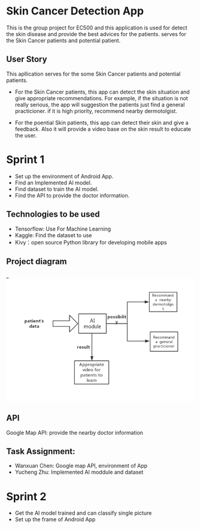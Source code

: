 # Skin Cancer Detection App
This is the group project for EC500 and this application is used for detect the skin disease and provide the best advices for the patients. serves for the Skin Cancer patients and potential patient.

## User Story
This apllication serves for the some Skin Cancer patients and potential patients.
- For the Skin Cancer patients, this app can detect the skin situation and give appropriate recommendations. For example, if the situation is not really serious, the app will suggestion the patients just find a general practicioner. if it is high priority, recommend nearby dermotolgist.

- For the poential Skin patients, this app can detect their skin and give a feedback. Also it will provide a video base on the skin result to educate the user.

 Sprint 1
 =========
- Set up the environment of Android App.
- Find an Implemented AI model.
- Find dataset to train the AI model.
- Find the API to provide the doctor information.

 Technologies to be used
 -------
- Tensorflow: Use For Machine Learning 
- Kaggle: Find the dataset to use
- Kivy：open source Python library for developing mobile apps

 Project diagram
 ------
_
![diagram](diagram.jpg)

 API
 -------
 Google Map API: provide the nearby doctor information

 Task Assignment:
 ------
- Wanxuan Chen: Google map API, environment of App
- Yucheng Zhu: Implemented AI moddule and dataset

 Sprint 2
 ==============
 - Get the AI model trained and can classify single picture
 - Set up the frame of Android App
 
